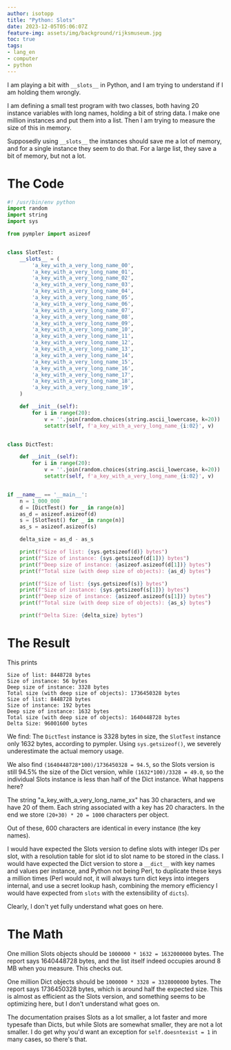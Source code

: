 ```yaml
---
author: isotopp
title: "Python: Slots"
date: 2023-12-05T05:06:07Z
feature-img: assets/img/background/rijksmuseum.jpg
toc: true
tags:
- lang_en
- computer
- python
---
```


I am playing a bit with `__slots__` in Python, and I am trying to understand if I am holding them wrongly.

I am defining a small test program with two classes, both having 20 instance variables with long names,
holding a bit of string data.
I make one million instances and put them into a list.
Then I am trying to measure the size of this in memory.

Supposedly using `__slots__` the instances should save me a lot of memory,
and for a single instance they seem to do that.
For a large list, they save a bit of memory, but not a lot.

# The Code

```python
#! /usr/bin/env python
import random
import string
import sys

from pympler import asizeof


class SlotTest:
    __slots__ = (
        'a_key_with_a_very_long_name_00',
        'a_key_with_a_very_long_name_01',
        'a_key_with_a_very_long_name_02',
        'a_key_with_a_very_long_name_03',
        'a_key_with_a_very_long_name_04',
        'a_key_with_a_very_long_name_05',
        'a_key_with_a_very_long_name_06',
        'a_key_with_a_very_long_name_07',
        'a_key_with_a_very_long_name_08',
        'a_key_with_a_very_long_name_09',
        'a_key_with_a_very_long_name_10',
        'a_key_with_a_very_long_name_11',
        'a_key_with_a_very_long_name_12',
        'a_key_with_a_very_long_name_13',
        'a_key_with_a_very_long_name_14',
        'a_key_with_a_very_long_name_15',
        'a_key_with_a_very_long_name_16',
        'a_key_with_a_very_long_name_17',
        'a_key_with_a_very_long_name_18',
        'a_key_with_a_very_long_name_19',
    )

    def __init__(self):
        for i in range(20):
            v = ''.join(random.choices(string.ascii_lowercase, k=20))
            setattr(self, f'a_key_with_a_very_long_name_{i:02}', v)


class DictTest:

    def __init__(self):
        for i in range(20):
            v = ''.join(random.choices(string.ascii_lowercase, k=20))
            setattr(self, f'a_key_with_a_very_long_name_{i:02}', v)


if __name__ == '__main__':
    n = 1_000_000
    d = [DictTest() for _ in range(n)]
    as_d = asizeof.asizeof(d)
    s = [SlotTest() for _ in range(n)]
    as_s = asizeof.asizeof(s)

    delta_size = as_d - as_s

    print(f"Size of list: {sys.getsizeof(d)} bytes")
    print(f"Size of instance: {sys.getsizeof(d[1])} bytes")
    print(f"Deep size of instance: {asizeof.asizeof(d[1])} bytes")
    print(f"Total size (with deep size of objects): {as_d} bytes")

    print(f"Size of list: {sys.getsizeof(s)} bytes")
    print(f"Size of instance: {sys.getsizeof(s[1])} bytes")
    print(f"Deep size of instance: {asizeof.asizeof(s[1])} bytes")
    print(f"Total size (with deep size of objects): {as_s} bytes")

    print(f"Delta Size: {delta_size} bytes")
```

# The Result

This prints

```
Size of list: 8448728 bytes
Size of instance: 56 bytes
Deep size of instance: 3328 bytes
Total size (with deep size of objects): 1736450328 bytes
Size of list: 8448728 bytes
Size of instance: 192 bytes
Deep size of instance: 1632 bytes
Total size (with deep size of objects): 1640448728 bytes
Delta Size: 96001600 bytes
```

We find:
The `DictTest` instance is 3328 bytes in size, the `SlotTest` instance only 1632 bytes, according to pympler.
Using `sys.getsizeof()`, we severely underestimate the actual memory usage.

We also find `(1640448728*100)/1736450328 = 94.5`, so the Slots version is still 94.5% the size of the Dict version,
while `(1632*100)/3328 = 49.0`, so the individual Slots instance is less than half of the Dict instance.
What happens here?

The string "a_key_with_a_very_long_name_xx" has 30 characters, and we have 20 of them.
Each string associated with a key has 20 characters.
In the end we store `(20+30) * 20 = 1000` characters per object.

Out of these, 600 characters are identical in every instance (the key names).

I would have expected the Slots version to define slots with integer IDs per slot,
with a resolution table for slot id to slot name to be stored in the class.
I would have expected the Dict version to store a `__dict__` with key names and values per instance,
and Python not being Perl,
to duplicate these keys a million times 
(Perl would not, it will always turn dict keys into integers internal, and use a secret lookup hash, 
combining the memory efficiency I would have expected from `slots` with the extensibility of `dicts`).

Clearly, I don't yet fully understand what goes on here.

# The Math

One million Slots objects should be `1000000 * 1632 = 1632000000` bytes.
The report says 1640448728 bytes, and the list itself indeed occupies around 8 MB when you measure.
This checks out.

One million Dict objects should be `1000000 * 3328 = 3328000000` bytes.
The report says 1736450328 bytes, which is around half the expected size.
This is almost as efficient as the Slots version, and something seems to be optimizing here,
but I don't understand what goes on.

The documentation praises Slots as a lot smaller, a lot faster and more typesafe than Dicts,
but while Slots are somewhat smaller, they are not a lot smaller.
I do get why you'd want an exception for `self.doesntexist = 1` in many cases, so there's that.

